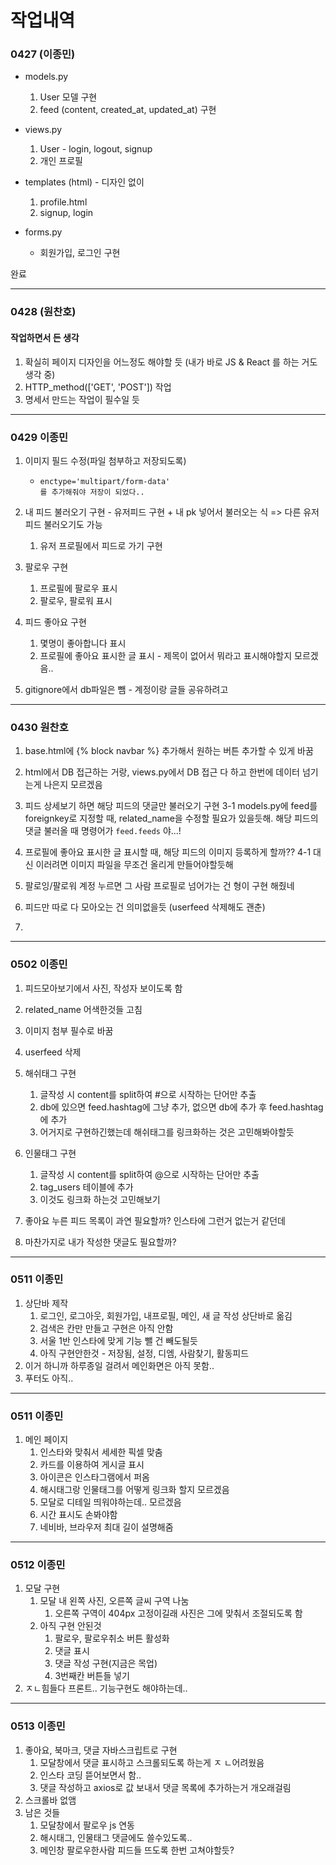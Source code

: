 # 작업내역



### 0427 (이종민)

- models.py

  1. User 모델 구현
  2. feed (content, created_at, updated_at) 구현

- views.py

  1. User - login, logout, signup
  2. 개인 프로필

- templates (html) - 디자인 없이

  1. profile.html
  2. signup, login

- forms.py

  - 회원가입, 로그인 구현

  

완료

<hr>

### 0428 (원찬호)

#### 작업하면서 든 생각

1. 확실히 페이지 디자인을 어느정도 해야할 듯 (내가 바로 JS & React 를 하는 거도 생각 중)
2. HTTP_method(['GET', 'POST']) 작업
3. 명세서 만드는 작업이 필수일 듯





---

### 0429 이종민

1. 이미지 필드 수정(파일 첨부하고 저장되도록) 

   - ```
     enctype='multipart/form-data'
     를 추가해줘야 저장이 되었다..
     ```

2. 내 피드 불러오기 구현 - 유저피드 구현 + 내 pk 넣어서 불러오는 식 => 다른 유저 피드 불러오기도 가능

   1.  유저 프로필에서 피드로 가기 구현

3. 팔로우 구현

   1. 프로필에 팔로우 표시
   2. 팔로우, 팔로워 표시

4. 피드 좋아요 구현

   1. 몇명이 좋아합니다 표시
   2. 프로필에 좋아요 표시한 글 표시 - 제목이 없어서 뭐라고 표시해야할지 모르겠음..
   
5. gitignore에서 db파일은 뺌 - 계정이랑 글들 공유하려고

<hr>

### 0430 원찬호


1. base.html에 {% block navbar %} 추가해서 원하는 버튼 추가할 수 있게 바꿈
2. html에서 DB 접근하는 거랑, views.py에서 DB 접근 다 하고 한번에 데이터 넘기는게 나은지 모르겠음
3. 피드 상세보기 하면 해당 피드의 댓글만 불러오기 구현
    3-1 models.py에 feed를 foreignkey로 지정할 때, related_name을 수정할 필요가 있을듯해. 해당 피드의 댓글 불러올 때 명령어가 `feed.feeds` 야...!
4. 프로필에 좋아요 표시한 글 표시할 때, 해당 피드의 이미지 등록하게 할까??
    4-1 대신 이러려면 이미지 파일을 무조건 올리게 만들어야할듯해

5. 팔로잉/팔로워 계정 누르면 그 사람 프로필로 넘어가는 건 형이 구현 해줬네

6. 피드만 따로 다 모아오는 건 의미없을듯 (userfeed 삭제해도 괜춘)

7. 



---

### 0502 이종민

1. 피드모아보기에서 사진, 작성자 보이도록 함
2. related_name 어색한것들 고침
3. 이미지 첨부 필수로 바꿈
3. userfeed 삭제

5. 해쉬태그 구현
   1. 글작성 시 content를 split하여 #으로 시작하는 단어만 추출
   2. db에 있으면 feed.hashtag에 그냥 추가, 없으면 db에 추가 후 feed.hashtag에 추가
   3. 어거지로 구현하긴했는데 해쉬태그를 링크화하는 것은 고민해봐야할듯
6. 인물태그 구현
   1. 글작성 시 content를 split하여 @으로 시작하는 단어만 추출
   2. tag_users 테이블에 추가
   3. 이것도 링크화 하는것 고민해보기
7. 좋아요 누른 피드 목록이 과연 필요할까? 인스타에 그런거 없는거 같던데
8. 마찬가지로 내가 작성한 댓글도 필요할까?

---

### 0511 이종민



1. 상단바 제작
   1. 로그인, 로그아웃, 회원가입, 내프로필, 메인, 새 글 작성 상단바로 옮김
   2. 검색은 칸만 만들고 구현은 아직 안함
   3. 서울 1반 인스타에 맞게 기능 뺄 건 빼도될듯
   4. 아직 구현안한것 - 저장됨, 설정, 디엠, 사람찾기, 활동피드
2. 이거 하니까 하루종일 걸려서 메인화면은 아직 못함..
3. 푸터도 아직..

---

### 0511 이종민



1. 메인 페이지
   1. 인스타와 맞춰서 세세한 픽셀 맞춤
   2. 카드를 이용하여 게시글 표시
   3. 아이콘은 인스타그램에서 퍼옴
   4. 해시태그랑 인물태그를 어떻게 링크화 할지 모르겠음
   5. 모달로 디테일 띄워야하는데.. 모르겠음
   6. 시간 표시도 손봐야함
   7. 네비바, 브라우저 최대 길이 설명해줌



---

### 0512 이종민



1. 모달 구현
   1. 모달 내 왼쪽 사진, 오른쪽 글씨 구역 나눔
      1. 오른쪽 구역이 404px 고정이길래 사진은 그에 맞춰서 조절되도록 함
   2. 아직 구현 안된것
      1. 팔로우, 팔로우취소 버튼 활성화
      2. 댓글 표시
      3. 댓글 작성 구현(지금은 목업)
      4. 3번째칸 버튼들 넣기
2. ㅈㄴ힘들다 프론트.. 기능구현도 해야하는데..



---

### 0513 이종민



1. 좋아요, 북마크, 댓글 자바스크립트로 구현
   1. 모달창에서 댓글 표시하고 스크롤되도록 하는게 ㅈ ㄴ어려웠음
   2. 인스타 코딩 뜯어보면서 함..
   2. 댓글 작성하고 axios로 값 보내서 댓글 목록에 추가하는거 개오래걸림
2. 스크롤바 없앰
3. 남은 것들
   1. 모달창에서 팔로우 js 연동
   2. 해시태그, 인물태그 댓글에도 쓸수있도록..
   2. 메인창 팔로우한사람 피드들 뜨도록 한번 고쳐야할듯?

​	

